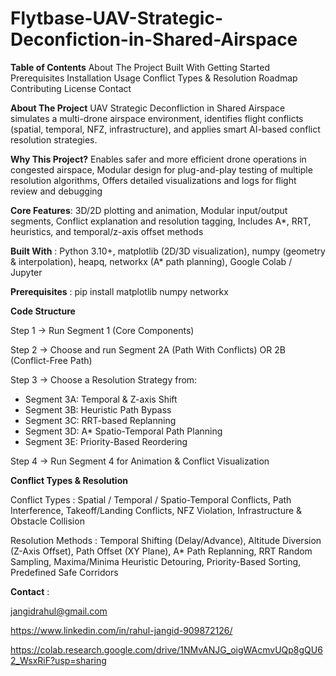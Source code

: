 # Flytbase-UAV-Strategic-Deconfiction-in-Shared-Airspace
**Table of Contents**
    About The Project
    Built With
    Getting Started
        Prerequisites
        Installation
    Usage
    Conflict Types & Resolution
    Roadmap
    Contributing
    License
    Contact

**About The Project**
      UAV Strategic Deconfliction in Shared Airspace simulates a multi-drone airspace environment, identifies flight conflicts (spatial, temporal, NFZ, infrastructure), and applies smart AI-based conflict resolution strategies.

**Why This Project?**
      Enables safer and more efficient drone operations in congested airspace, Modular design for plug-and-play testing of multiple resolution algorithms, Offers detailed visualizations and logs for flight review and debugging

**Core Features**: 3D/2D plotting and animation, Modular input/output segments, Conflict explanation and resolution tagging, Includes A*, RRT, heuristics, and temporal/z-axis offset methods

**Built With** : Python 3.10+, matplotlib (2D/3D visualization), numpy (geometry & interpolation), heapq, networkx (A* path planning), Google Colab / Jupyter

**Prerequisites** : pip install matplotlib numpy networkx

**Code Structure** 

Step 1 → Run Segment 1 (Core Components)

Step 2 → Choose and run Segment 2A (Path With Conflicts) OR 2B (Conflict-Free Path)

Step 3 → Choose a Resolution Strategy from:
- Segment 3A: Temporal & Z-axis Shift
- Segment 3B: Heuristic Path Bypass
- Segment 3C: RRT-based Replanning
- Segment 3D: A* Spatio-Temporal Path Planning
- Segment 3E: Priority-Based Reordering

Step 4 → Run Segment 4 for Animation & Conflict Visualization

**Conflict Types & Resolution** 

Conflict Types : Spatial / Temporal / Spatio-Temporal Conflicts, Path Interference, Takeoff/Landing Conflicts, NFZ Violation, Infrastructure & Obstacle Collision

Resolution Methods : Temporal Shifting (Delay/Advance), Altitude Diversion (Z-Axis Offset), Path Offset (XY Plane), A* Path Replanning, RRT Random Sampling, Maxima/Minima Heuristic Detouring, Priority-Based Sorting, Predefined Safe Corridors

**Contact** : 

jangidrahul@gmail.com
    
https://www.linkedin.com/in/rahul-jangid-909872126/
    
https://colab.research.google.com/drive/1NMvANJG_oigWAcmvUQp8gQU62_WsxRiF?usp=sharing
    
